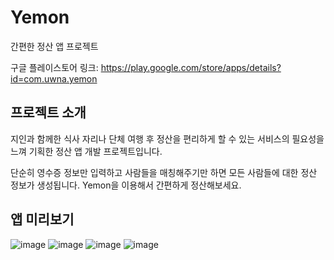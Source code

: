 # Yemon

간편한 정산 앱 프로젝트

구글 플레이스토어 링크: https://play.google.com/store/apps/details?id=com.uwna.yemon
## 프로젝트 소개

지인과 함께한 식사 자리나 단체 여행 후 정산을 편리하게 할 수 있는 서비스의 필요성을 느껴 기획한 정산 앱 개발 프로젝트입니다.

단순히 영수증 정보만 입력하고 사람들을 매칭해주기만 하면 모든 사람들에 대한 정산 정보가 생성됩니다.
Yemon을 이용해서 간편하게 정산해보세요.

## 앱 미리보기
![image](https://github.com/UmWooNeAh/Yemon/assets/62774721/544ad70a-f040-4c58-9488-6eab36f7b21c)
![image](https://github.com/UmWooNeAh/Yemon/assets/62774721/1d408992-42ec-4f0b-ae7c-769db964798c)
![image](https://github.com/UmWooNeAh/Yemon/assets/62774721/12365cbd-c868-4ce5-b8b3-33843fd0d2af)
![image](https://github.com/UmWooNeAh/Yemon/assets/62774721/c977ac72-47bf-4778-8fbb-de41092defd1)
